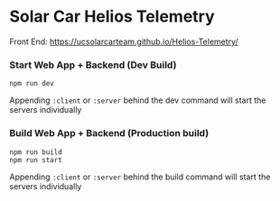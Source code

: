 # Solar Car Helios Telemetry

Front End: https://ucsolarcarteam.github.io/Helios-Telemetry/


### Start Web App + Backend (Dev Build)

```
npm run dev
```

Appending `:client` or `:server` behind the dev command will start the servers individually

### Build Web App + Backend (Production build)

```
npm run build
npm run start
```
Appending `:client` or `:server` behind the build command will start the servers individually
